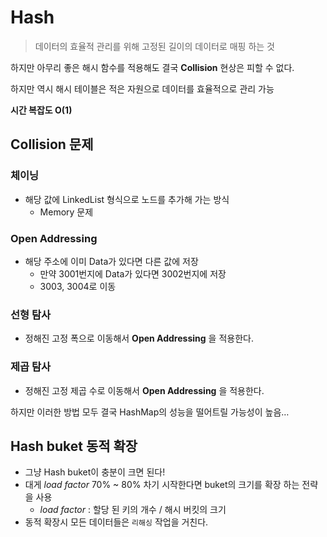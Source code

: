 # Hash

> 데이터의 효율적 관리를 위해 고정된 길이의 데이터로 매핑 하는 것
> 

하지만 아무리 좋은 해시 함수를 적용해도 결국 **Collision** 현상은 피할 수 없다.

하지만 역시 해시 테이블은 적은 자원으로 데이터를 효율적으로 관리 가능

**시간 복잡도 O(1)**

## Collision 문제

### 체이닝

- 해당 값에 LinkedList 형식으로 노드를 추가해 가는 방식
    - Memory 문제

### Open Addressing

- 해당 주소에 이미 Data가 있다면 다른 값에 저장
    - 만약 3001번지에 Data가 있다면 3002번지에 저장
    - 3003, 3004로 이동

### 선형 탐사

- 정해진 고정 폭으로 이동해서 **Open Addressing** 을 적용한다.

### 제곱 탐사

- 정해진 고정 제곱 수로 이동해서 **Open Addressing** 을 적용한다.

하지만 이러한 방법 모두 결국 HashMap의 성능을 떨어트릴 가능성이 높음…

## Hash buket 동적 확장

- 그냥 Hash buket이 충분이 크면 된다!
- 대게 *load factor* 70% ~ 80% 차기 시작한다면 buket의 크기를 확장 하는 전략을 사용
    - *load factor* : 할당 된 키의 개수 / 해시 버킷의 크기
- 동적 확장시 모든 데이터들은 `리해싱` 작업을 거친다.